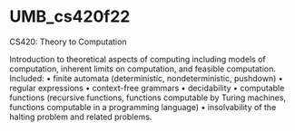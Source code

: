 # UMB_cs420f22
 CS420: Theory to Computation

Introduction to theoretical aspects of computing including models of computation, inherent limits on computation, and feasible computation. 
Included:
• finite automata (deterministic, nondeterministic, pushdown)
• regular expressions
• context-free grammars
• decidability
• computable functions (recursive functions, functions computable by Turing machines, functions computable in a programming language)
• insolvability of the halting problem and related problems.

